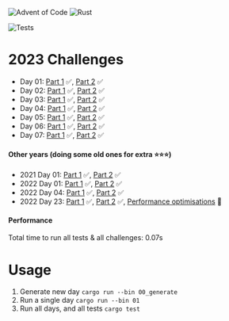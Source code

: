 ![Advent of Code](https://community.alteryx.com/t5/image/serverpage/image-id/269381iE1288FAEB30E4EDA?v=v2)
![Rust](https://img.shields.io/badge/rust-%23000000.svg?style=for-the-badge&logo=rust&logoColor=white)

![Tests](https://github.com/jyelewis/advent-of-code-2023/actions/workflows/tests.yml/badge.svg)

# 2023 Challenges
* Day 01: [Part 1](/src/bin/01a.rs) ✅, [Part 2](/src/bin/01b.rs) ✅
* Day 02: [Part 1](/src/bin/02.rs) ✅, [Part 2](/src/bin/02.rs) ✅
* Day 03: [Part 1](/src/bin/03.rs) ✅, [Part 2](/src/bin/03.rs) ✅
* Day 04: [Part 1](/src/bin/04.rs) ✅, [Part 2](/src/bin/04.rs) ✅
* Day 05: [Part 1](/src/bin/05.rs) ✅, [Part 2](/src/bin/05.rs) ✅
* Day 06: [Part 1](/src/bin/06.rs) ✅, [Part 2](/src/bin/06.rs) ✅
* Day 07: [Part 1](/src/bin/07a.rs) ✅, [Part 2](/src/bin/07b.rs) ✅


#### Other years (doing some old ones for extra ⭐️⭐️⭐️️)
* 2021 Day 01: [Part 1](/src/bin/2021_01a.rs) ✅, [Part 2](/src/bin/2021_01b.rs) ✅
* 2022 Day 01: [Part 1](/src/bin/2022_01.rs) ✅, [Part 2](/src/bin/2022_01.rs) ✅
* 2022 Day 04: [Part 1](/src/bin/2022_04.rs) ✅, [Part 2](/src/bin/2022_04.rs) ✅
* 2022 Day 23: [Part 1](/src/bin/2022_23.rs) ✅, [Part 2](/src/bin/2022_23.rs) ✅, [Performance optimisations](/src/bin/2022_23_performance.rs) 🐝

#### Performance
Total time to run all tests & all challenges: 0.07s

# Usage
1. Generate new day `cargo run --bin 00_generate`
2. Run a single day `cargo run --bin 01`
3. Run all days, and all tests `cargo test`
